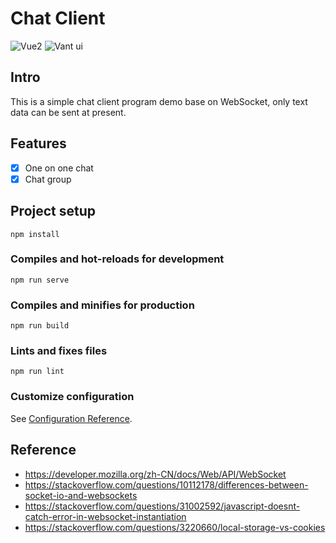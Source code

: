 # Chat Client

![Vue2](https://img.shields.io/badge/vue-2.6.12-brightgreen)
![Vant ui](https://img.shields.io/badge/vant%20ui-2.10.2-green)

## Intro

This is a simple chat client program demo base on WebSocket,
only text data can be sent at present.


## Features

- [x] One on one chat
- [x] Chat group      

## Project setup
```
npm install
```

### Compiles and hot-reloads for development
```
npm run serve
```

### Compiles and minifies for production
```
npm run build
```

### Lints and fixes files
```
npm run lint
```

### Customize configuration
See [Configuration Reference](https://cli.vuejs.org/config/).


## Reference

- https://developer.mozilla.org/zh-CN/docs/Web/API/WebSocket
- https://stackoverflow.com/questions/10112178/differences-between-socket-io-and-websockets
- https://stackoverflow.com/questions/31002592/javascript-doesnt-catch-error-in-websocket-instantiation
- https://stackoverflow.com/questions/3220660/local-storage-vs-cookies
